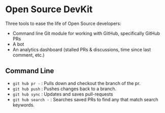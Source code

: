 # Open Source DevKit

Three tools to ease the life of Open Source developers:

- Command line Git module for working with GitHub, specifically GitHub PRs
- A bot
- An analytics dashboard (stalled PRs & discussions, time since last comment,
  etc.)

## Command Line
- `git hub pr -` :  Pulls down and checkout the branch of the pr. 
- `git hub push` :  Pushes changes back to a branch.
- `git hub sync` :  Updates and saves pull-requests 
- `git hub search -` :  Searches saved PRs to find any that match search keywords. 
